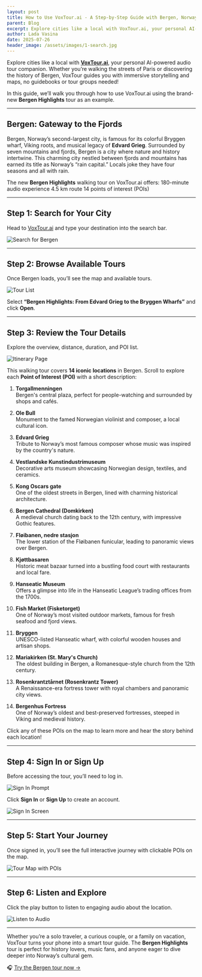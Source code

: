 ```yaml
---
layout: post
title: How to Use VoxTour.ai - A Step-by-Step Guide with Bergen, Norway
parent: Blog
excerpt: Explore cities like a local with VoxTour.ai, your personal AI-powered audio tour companion. Whether you’re walking the streets of Paris or discovering the history of Bergen, VoxTour guides you with immersive storytelling and maps
author: Lada Vasina
date: 2025-07-26
header_image: /assets/images/1-search.jpg
---
```


Explore cities like a local with **[VoxTour.ai](https://voxtour.ai)**, your personal AI-powered audio tour companion. Whether you’re walking the streets of Paris or discovering the history of Bergen, VoxTour guides you with immersive storytelling and maps, no guidebooks or tour groups needed!

In this guide, we’ll walk you through how to use VoxTour.ai using the brand-new **Bergen Highlights** tour as an example.

---

## Bergen: Gateway to the Fjords

Bergen, Norway’s second-largest city, is famous for its colorful Bryggen wharf, Viking roots, and musical legacy of **Edvard Grieg**. Surrounded by seven mountains and fjords, Bergen is a city where nature and history intertwine. This charming city nestled between fjords and mountains has earned its title as Norway’s “rain capital.”
Locals joke they have four seasons and all with rain.

The new **Bergen Highlights** walking tour on VoxTour.ai offers:
180-minute audio experience
4.5 km route
14 points of interest (POIs)

---

## Step 1: Search for Your City

Head to [VoxTour.ai](https://voxtour.ai) and type your destination into the search bar.

![Search for Bergen](/assets/images/1-search.jpg)

---

## Step 2: Browse Available Tours

Once Bergen loads, you’ll see the map and available tours.

![Tour List](/assets/images/2-tours.jpg)

Select **“Bergen Highlights: From Edvard Grieg to the Bryggen Wharfs”** and click **Open**.

---

## Step 3: Review the Tour Details

Explore the overview, distance, duration, and POI list.

![Itinerary Page](/assets/images/3-itinerary.jpg)

This walking tour covers **14 iconic locations** in Bergen. Scroll to explore each **Point of Interest (POI)** with a short description:

1. **Torgallmenningen**  
   Bergen's central plaza, perfect for people-watching and surrounded by shops and cafés.

2. **Ole Bull**  
   Monument to the famed Norwegian violinist and composer, a local cultural icon.

3. **Edvard Grieg**  
   Tribute to Norway’s most famous composer whose music was inspired by the country's nature.

4. **Vestlandske Kunstindustrimuseum**  
   Decorative arts museum showcasing Norwegian design, textiles, and ceramics.

5. **Kong Oscars gate**  
   One of the oldest streets in Bergen, lined with charming historical architecture.

6. **Bergen Cathedral (Domkirken)**  
   A medieval church dating back to the 12th century, with impressive Gothic features.

7. **Fløibanen, nedre stasjon**  
   The lower station of the Fløibanen funicular, leading to panoramic views over Bergen.

8. **Kjøttbasaren**  
   Historic meat bazaar turned into a bustling food court with restaurants and local fare.

9. **Hanseatic Museum**  
   Offers a glimpse into life in the Hanseatic League’s trading offices from the 1700s.

10. **Fish Market (Fisketorget)**  
    One of Norway’s most visited outdoor markets, famous for fresh seafood and fjord views.

11. **Bryggen**  
    UNESCO-listed Hanseatic wharf, with colorful wooden houses and artisan shops.

12. **Mariakirken (St. Mary's Church)**  
    The oldest building in Bergen, a Romanesque-style church from the 12th century.

13. **Rosenkrantztårnet (Rosenkrantz Tower)**  
    A Renaissance-era fortress tower with royal chambers and panoramic city views.

14. **Bergenhus Fortress**  
    One of Norway’s oldest and best-preserved fortresses, steeped in Viking and medieval history.

Click any of these POIs on the map to learn more and hear the story behind each location!

---

## Step 4: Sign In or Sign Up

Before accessing the tour, you’ll need to log in.

![Sign In Prompt](/assets/images/4-signin.jpg)

Click **Sign In** or **Sign Up** to create an account.

![Sign In Screen](/assets/images/5-signin-screen.jpg)

---

## Step 5: Start Your Journey

Once signed in, you’ll see the full interactive journey with clickable POIs on the map.

![Tour Map with POIs](/assets/images/6-map.jpg)

---

## Step 6: Listen and Explore

Click the play button to listen to engaging audio about the location.

![Listen to Audio](/assets/images/7-audio.jpg)

---

Whether you’re a solo traveler, a curious couple, or a family on vacation, VoxTour turns your phone into a smart tour guide. The **Bergen Highlights** tour is perfect for history lovers, music fans, and anyone eager to dive deeper into Norway’s cultural gem.

🎧 [Try the Bergen tour now →](https://widget.voxtour.ai/?apiKey=96f5b69a-6f16-4b36-ae05-b85a7dd728a6&tourId=c49a67b2-642e-450b-b1b9-d5d472c57273&locale=en&fullScreen=true&fullScreenTriggerable=false)
